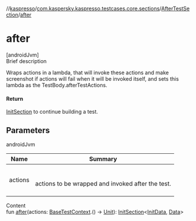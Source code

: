 //[kaspresso](../../index.md)/[com.kaspersky.kaspresso.testcases.core.sections](../index.md)/[AfterTestSection](index.md)/[after](after.md)



# after  
[androidJvm]  
Brief description  


Wraps actions in a lambda, that will invoke these actions and make screenshot if actions will fail when it will be invoked itself, and sets this lambda as the TestBody.afterTestActions.



#### Return  


[InitSection](../-init-section/index.md) to continue building a test.



## Parameters  
  
androidJvm  
  
|  Name|  Summary| 
|---|---|
| actions| <br><br>actions to be wrapped and invoked after the test.<br><br>
  
  
Content  
fun [after](after.md)(actions: [BaseTestContext](../../com.kaspersky.kaspresso.testcases.core.testcontext/-base-test-context/index.md).() -> [Unit](https://kotlinlang.org/api/latest/jvm/stdlib/kotlin/-unit/index.html)): [InitSection](../-init-section/index.md)<[InitData](index.md), [Data](index.md)>  



